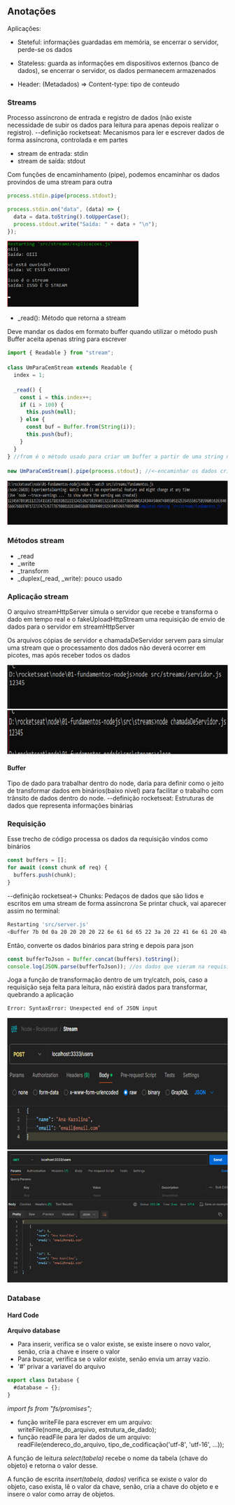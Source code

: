 ## Anotações

Aplicações:

- Steteful: informações guardadas em memória, se encerrar o servidor, perde-se os dados
- Stateless: guarda as informações em dispositivos externos (banco de dados), se encerrar o servidor, os dados permanecem armazenados

- Header: (Metadados) => Content-type: tipo de conteudo

### Streams

Processo assíncrono de entrada e registro de dados (não existe necessidade de subir os dados para leitura para apenas depois realizar o registro).
--definição rocketseat: Mecanismos para ler e escrever dados de forma assíncrona, controlada e em partes

- stream de entrada: stdin
- stream de saída: stdout

Com funções de encaminhamento (pipe), podemos encaminhar os dados provindos de uma stream para outra

```js
process.stdin.pipe(process.stdout);
```

```js
process.stdin.on("data", (data) => {
  data = data.toString().toUpperCase();
  process.stdout.write("Saída: " + data + "\n");
});
```

<img src="../img/fundamentos/stream.png" width="300px" height="150px"/>

- \_read(): Método que retorna a stream

Deve mandar os dados em formato buffer quando utilizar o método push
Buffer aceita apenas string para escrever

```js
import { Readable } from "stream";

class UmParaCemStream extends Readable {
  index = 1;

  _read() {
    const i = this.index++;
    if (i > 100) {
      this.push(null);
    } else {
      const buf = Buffer.from(String(i));
      this.push(buf);
    }
  }
} //from é o método usado para criar um buffer a partir de uma string no node

new UmParaCemStream().pipe(process.stdout); //<-encaminhar os dados criados na classe para a saída
```

<img src="../img/fundamentos/stream2.png" width="650px" height="100px"/>

### Métodos stream

- \_read
- \_write
- \_transform
- \_duplex(\_read, \_write): pouco usado

### Aplicação stream

O arquivo streamHttpServer simula o servidor que recebe e transforma o dado em tempo real e o fakeUploadHttpStream uma requisição de envio de dados para o servidor em streamHttpServer

Os arquivos cópias de servidor e chamadaDeServidor servem para simular uma stream que o processamento dos dados não deverá ocorrer em picotes, mas após receber todos os dados

<img src="../img/fundamentos/requisicaoStream.png" width="550px" height="100px"/>

<img src="../img/fundamentos/respostaStream.png" width="600px" height="100px"/>

#### Buffer

Tipo de dado para trabalhar dentro do node, daria para definir como o jeito de transformar dados em binários(baixo nível) para facilitar o trabalho com trânsito de dados dentro do node.
--definição rocketseat: Estruturas de dados que representa informações binárias

### Requisição

Esse trecho de código processa os dados da requisição vindos como binários

```js
const buffers = [];
for await (const chunk of req) {
  buffers.push(chunk);
}
```

--definição rocketseat-> Chunks: Pedaços de dados que são lidos e escritos em uma stream de forma assíncrona
Se printar chuck, vai aparecer assim no terminal:

```bash
Restarting 'src/server.js'
<Buffer 7b 0d 0a 20 20 20 20 22 6e 61 6d 65 22 3a 20 22 41 6e 61 20 4b 61 72 6f 6c 69 6e 61 22 2c 0d 0a 20 20 20 20 22 65 6d 61 69 6c 22 3a 20 22 65 6d 61 69 ... 15 more bytes>
```

Então, converte os dados binários para string e depois para json

```js
const bufferToJson = Buffer.concat(buffers).toString();
console.log(JSON.parse(bufferToJson)); //os dados que vieram na requisição
```

Joga a função de transformação dentro de um try/catch, pois, caso a requisição seja feita para leitura, não existirá dados para transformar, quebrando a aplicação

```bash
Error: SyntaxError: Unexpected end of JSON input
```

<img src="../img/fundamentos/reqBuffer.png" width="600px" height="300px"/>

<img src="../img/fundamentos/resBuffer.png" width="600px" height="300px"/>

### Database

#### Hard Code

**Arquivo database**

- Para inserir, verifica se o valor existe, se existe insere o novo valor, senão, cria a chave e insere o valor
- Para buscar, verifica se o valor existe, senão envia um array vazio.
- '#' privar a variavel do arquivo

```js
export class Database {
  #database = {};
}
```

_import fs from "fs/promises";_

- função writeFile para escrever em um arquivo: writeFile(nome_do_arquivo, estrutura_de_dado);
- função readFile para ler dados de um arquivo: readFile(endereco_do_arquivo, tipo_de_codificação('utf-8', 'utf-16', ...));

A função de leitura _select(tabela)_ recebe o nome da tabela (chave do objeto) e retorna o valor desse.

A função de escrita _insert(tabela, dados)_ verifica se existe o valor do objeto, caso exista, lê o valor da chave, senão, cria a chave do objeto e e insere o valor como array de objetos.
